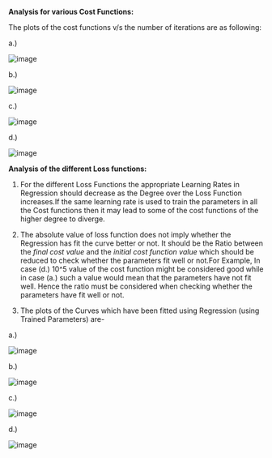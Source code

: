 **Analysis for various Cost Functions:**

 The plots of the cost functions v/s the number of iterations are as following:
 
 a.)
 
 ![image](https://user-images.githubusercontent.com/84093261/130113152-72748a9b-f816-4e20-9024-1709ccc46e28.png)

 b.)
 
 ![image](https://user-images.githubusercontent.com/84093261/130113261-dda39f2f-d00c-4efe-ac0a-4b4a031ca0f3.png)

 c.)
 
 ![image](https://user-images.githubusercontent.com/84093261/130113353-820a3dd3-5c57-4ad4-beb0-322b04a1ffef.png)

 d.)
 
 ![image](https://user-images.githubusercontent.com/84093261/130113435-379b2852-dc27-477f-b5c5-dd2792f436ae.png)
  
  
 **Analysis of the different Loss functions:**
 
 1. For the different Loss Functions the appropriate Learning Rates in Regression should decrease as the Degree over the Loss Function increases.If the same learning rate is used to train the parameters in all the Cost functions then it may lead to some of the cost functions of the higher degree to diverge.

 2. The absolute value of loss function does not imply whether the Regression has fit the curve better or not. It should be the Ratio between the *final cost value* and the       *initial cost function value* which should be reduced to check whether the parameters fit well or not.For Example, In case (d.) 10^5 value of the cost function might be considered good while in case (a.) such a value would mean that the parameters have not fit well. Hence the ratio must be considered when checking whether the parameters have fit well or not.
   
 3. The plots of the Curves which have been fitted using Regression (using Trained Parameters) are-

a.)

![image](https://user-images.githubusercontent.com/84093261/130116467-ed229694-1a06-4b4a-b99c-2414fa10c205.png)

b.)

![image](https://user-images.githubusercontent.com/84093261/130116546-2233a16d-e5f7-4990-b2b0-1fb10ff67c76.png)

c.)

![image](https://user-images.githubusercontent.com/84093261/130116586-a79858ef-a064-4ee2-bcfb-a97f5cba5b07.png)

d.)

![image](https://user-images.githubusercontent.com/84093261/130116617-7fcf0ad0-bc59-4b5d-9311-3a4db21ffc86.png)
